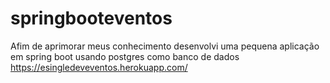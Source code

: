 # springbooteventos

Afim de aprimorar meus conhecimento desenvolvi uma pequena aplicação em spring boot usando postgres como banco de dados
https://esingledeveventos.herokuapp.com/
